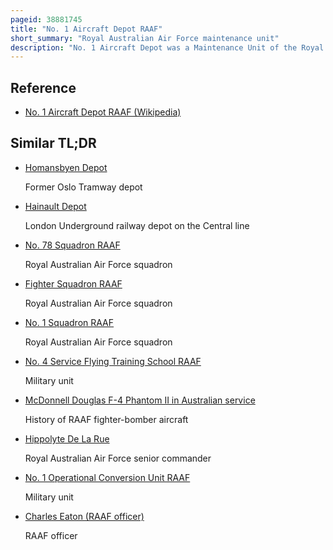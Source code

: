 ```yaml
---
pageid: 38881745
title: "No. 1 Aircraft Depot RAAF"
short_summary: "Royal Australian Air Force maintenance unit"
description: "No. 1 Aircraft Depot was a Maintenance Unit of the Royal australian Air Force. Formed in July 1921 at Raaf Point Cook, Victoria, it relocated to the nearby Raaf Laverton in March 1926. In its early Years the Depot also supported Surveys in Australia and the pacific Region. It was also responsible for training Maintenance Staff."
---
```


## Reference

- [No. 1 Aircraft Depot RAAF (Wikipedia)](https://en.wikipedia.org/?curid=38881745)

## Similar TL;DR

- [Homansbyen Depot](/tldr/en/homansbyen-depot)

  Former Oslo Tramway depot

- [Hainault Depot](/tldr/en/hainault-depot)

  London Underground railway depot on the Central line

- [No. 78 Squadron RAAF](/tldr/en/no-78-squadron-raaf)

  Royal Australian Air Force squadron

- [Fighter Squadron RAAF](/tldr/en/fighter-squadron-raaf)

  Royal Australian Air Force squadron

- [No. 1 Squadron RAAF](/tldr/en/no-1-squadron-raaf)

  Royal Australian Air Force squadron

- [No. 4 Service Flying Training School RAAF](/tldr/en/no-4-service-flying-training-school-raaf)

  Military unit

- [McDonnell Douglas F-4 Phantom II in Australian service](/tldr/en/mcdonnell-douglas-f-4-phantom-ii-in-australian-service)

  History of RAAF fighter-bomber aircraft

- [Hippolyte De La Rue](/tldr/en/hippolyte-de-la-rue)

  Royal Australian Air Force senior commander

- [No. 1 Operational Conversion Unit RAAF](/tldr/en/no-1-operational-conversion-unit-raaf)

  Military unit

- [Charles Eaton (RAAF officer)](/tldr/en/charles-eaton-raaf-officer)

  RAAF officer
